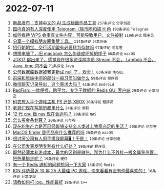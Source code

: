 # 2022-07-11

1. [新品发布：支持中文的 AI 生成绘画作品工具](https://www.v2ex.com/t/865457) `257条评论` `分享创造`
1. [国内真的有人深度使用 Telegram（除币圈和搞 H 色](https://www.v2ex.com/t/865378) `192条评论` `Telegram`
1. [如何看待 WPS 会审查文件内容，可能导致用户、文件被封](https://www.v2ex.com/t/865365) `119条评论` `程序员`
1. [分享一个模拟朋友圈集赞工具。](https://www.v2ex.com/t/865375) `114条评论` `分享创造`
1. [招行朝朝宝、交行活期盈有必要转为存款吗](https://www.v2ex.com/t/865361) `97条评论` `问与答`
1. [想换电脑了，旧 macbook 怎么伪装成坏掉的样子](https://www.v2ex.com/t/865354) `86条评论` `macOS`
1. [JDK17 都出来了，感觉现在很多资深程序员 Stream 不会， Lambda 不会， Java .time 包不会](https://www.v2ex.com/t/865425) `71条评论` `Java`
1. [公司数据库数据被我更新成 null 了，救命！](https://www.v2ex.com/t/865464) `63条评论` `MySQL`
1. [前端和后端中间的部分一般习惯叫做什么](https://www.v2ex.com/t/865407) `59条评论` `程序员`
1. [微信聊天记录导出，这个需求大吗？](https://www.v2ex.com/t/865510) `41条评论` `Android`
1. [RedFish: 一款便捷、跨平台、专注于数据的 Redis GUI 客户端](https://www.v2ex.com/t/865341) `29条评论` `分享创造`
1. [码农想入手个游戏主机 PS 还是 XBOX](https://www.v2ex.com/t/865505) `26条评论` `程序员`
1. [老哥们现在写简历都用什么](https://www.v2ex.com/t/865423) `24条评论` `求职`
1. [12 代 cpu 做 nas 现在合适吗？](https://www.v2ex.com/t/865467) `20条评论` `NAS`
1. [怎么买金条划算？](https://www.v2ex.com/t/865437) `20条评论` `问与答`
1. [现在的生产力是否已经能够支持全人类过上物质充足的生活？](https://www.v2ex.com/t/865415) `20条评论` `问与答`
1. [MacOS finder 替代品有什么推荐的吗](https://www.v2ex.com/t/865346) `20条评论` `macOS`
1. [很讨厌公司有人用手摸我屏幕🖥！于是！](https://www.v2ex.com/t/865410) `19条评论` `分享创造`
1. [在公司发表发明专利有什么好处？](https://www.v2ex.com/t/865386) `19条评论` `程序员`
1. [既然轻薄本和游戏本，最大的区别是散热，那为什么不外接一根金属导热管，把热量排走呢？](https://www.v2ex.com/t/865364) `19条评论` `硬件`
1. [有一个 Redis 通知的问题想问一下大家](https://www.v2ex.com/t/865511) `18条评论` `Redis`
1. [IGN 评选最近 10 年 25 大最佳 PC 游戏，快来看看有没有你最喜欢的！](https://www.v2ex.com/t/865475) `18条评论` `分享发现`
1. [请教如何打 log，性能最好](https://www.v2ex.com/t/865470) `18条评论` `C++`
